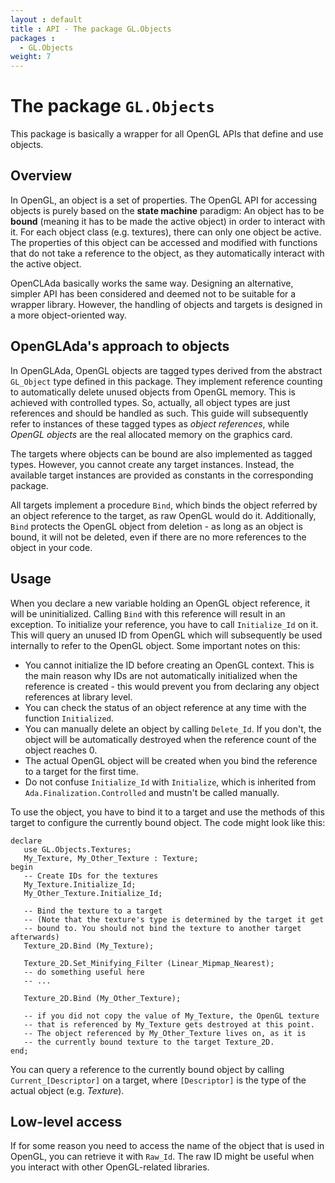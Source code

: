 ```yaml
---
layout : default
title : API - The package GL.Objects
packages :
  - GL.Objects
weight: 7
---
```


# The package `GL.Objects`

This package is basically a wrapper for all OpenGL APIs that define and use objects.

## Overview

In OpenGL, an object is a set of properties. The OpenGL API for accessing objects
is purely based on the __state machine__ paradigm: An object has to be __bound__
(meaning it has to be made the active object) in order to interact with it. For each
object class (e.g. textures), there can only one object be active. The properties
of this object can be accessed and modified with functions that do not take a
reference to the object, as they automatically interact with the active object.

OpenCLAda basically works the same way. Designing an alternative, simpler API has
been considered and deemed not to be suitable for a wrapper library. However, the
handling of objects and targets is designed in a more object-oriented way.

## OpenGLAda's approach to objects

In OpenGLAda, OpenGL objects are tagged types derived from the abstract `GL_Object`
type defined in this package. They implement reference counting to automatically
delete unused objects from OpenGL memory. This is achieved with controlled types.
So, actually, all object types are just references and should be handled as such.
This guide will subsequently refer to instances of these tagged types as
_object references_, while _OpenGL objects_ are the real allocated memory on the
graphics card.

The targets where objects can be bound are also implemented as tagged types.
However, you cannot create any target instances. Instead, the available target
instances are provided as constants in the corresponding package.

All targets implement a procedure `Bind`, which binds the object referred by an
object reference to the target, as raw OpenGL would do it. Additionally, `Bind`
protects the OpenGL object from deletion - as long as an object is bound, it will
not be deleted, even if there are no more references to the object in your code.

## Usage

When you declare a new variable holding an OpenGL object reference, it will
be uninitialized. Calling `Bind` with this reference will result in an exception.
To initialize your reference, you have to call `Initialize_Id` on it. This will
query an unused ID from OpenGL which will subsequently be used internally to refer
to the OpenGL object. Some important notes on this:

 * You cannot initialize the ID before creating an OpenGL context. This is the
   main reason why IDs are not automatically initialized when the reference is
   created - this would prevent you from declaring any object references at
   library level.
 * You can check the status of an object reference at any time with the function
   `Initialized`.
 * You can manually delete an object by calling `Delete_Id`. If you don't, the
   object will be automatically destroyed when the reference count of the
   object reaches 0.
 * The actual OpenGL object will be created when you bind the reference to a
   target for the first time.
 * Do not confuse `Initialize_Id` with `Initialize`, which is inherited from
   `Ada.Finalization.Controlled` and mustn't be called manually.

To use the object, you have to bind it to a target and use the methods of this
target to configure the currently bound object. The code might look like this:

<?prettify lang=ada?>

    declare
       use GL.Objects.Textures;
       My_Texture, My_Other_Texture : Texture;
    begin
       -- Create IDs for the textures
       My_Texture.Initialize_Id;
       My_Other_Texture.Initialize_Id;
    
       -- Bind the texture to a target
       -- (Note that the texture's type is determined by the target it get
       -- bound to. You should not bind the texture to another target afterwards)
       Texture_2D.Bind (My_Texture);
       
       Texture_2D.Set_Minifying_Filter (Linear_Mipmap_Nearest);
       -- do something useful here
       -- ...
       
       Texture_2D.Bind (My_Other_Texture);
       
       -- if you did not copy the value of My_Texture, the OpenGL texture
       -- that is referenced by My_Texture gets destroyed at this point.
       -- The object referenced by My_Other_Texture lives on, as it is
       -- the currently bound texture to the target Texture_2D.
    end;

You can query a reference to the currently bound object by calling
`Current_[Descriptor]` on a target, where `[Descriptor]` is the type of the
actual object (e.g. _Texture_).  

## Low-level access

If for some reason you need to access the name of the object that is used in
OpenGL, you can retrieve it with `Raw_Id`. The raw ID might be useful when
you interact with other OpenGL-related libraries.